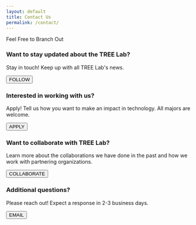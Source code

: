 ```yaml
---
layout: default
title: Contact Us
permalink: /contact/
---
```

<link rel="stylesheet" href="{{site.baseurl}}/assets/css/contacts.css">
<div class="banner-text">
  <span class="letter">Feel Free to Branch Out</span>
</div>
  <main class="contact-info">
  <div class="card">
    <div class="card-image" style="background-image: url('{{site.baseurl}}/assets/images/contact_icons/Twitter_bw.png');"> </div>
    <div class="card-text">
      <h3>Want to stay updated about the TREE Lab?</h3>
      <p>Stay in touch! Keep up with all TREE Lab's news.</p>
      <button onclick="window.location.href='https://twitter.com/tolloquialism'">FOLLOW</button>
    </div>
  </div>
  <div class="card">
    <div class="card-image" style="background-image: url('{{site.baseurl}}/assets/images/contact_icons/application.png');"> </div>
    <div class="card-text">
      <h3>Interested in working with us?</h3>
      <p>Apply! Tell us how you want to make an impact in technology. All majors are welcome.</p>
      <button onclick="window.location.href='https://forms.gle/dLXYiLxsNJhKCJZX9'">APPLY</button>
    </div>
  </div>
  <div class="card">
    <div class="card-image" style="background-image: url('{{site.baseurl}}/assets/images/contact_icons/interview_bw.png');"> </div>
    <div class="card-text">
      <h3>Want to collaborate with TREE Lab?</h3>
      <p>Learn more about the collaborations we have done in the past and how we work with partnering organizations.</p>
      <button onclick="window.location.href='{{site.baseurl}}/collaborate/'">COLLABORATE</button>
    </div>
  </div>
  <div class="card">
    <div class="card-image" style="background-image: url('{{site.baseurl}}/assets/images/contact_icons/envelope.png');"> </div>
    <div class="card-text">
      <h3>Additional questions?</h3>
      <p>Please reach out! Expect a response in 2-3 business days.</p>
      <button onclick="window.location.href='mailto:sepehr.vakil@northwestern.edu'">EMAIL</button>
    </div>
  </div>
</main>
